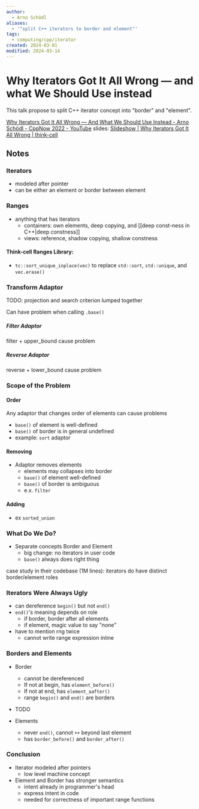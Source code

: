 ```yaml
---
author:
  - Arno Schödl
aliases:
  - '"split C++ iterators to border and element"'
tags:
  - computing/cpp/iterator
created: 2024-03-01
modified: 2024-03-14
---
```

# Why Iterators Got It All Wrong — and what We Should Use instead
This talk propose to split C++ iterator concept into "border" and "element".

[Why Iterators Got It All Wrong — And What We Should Use Instead - Arno Schödl - CppNow 2022 - YouTube](https://www.youtube.com/watch?v=TZ_m6_IGwX0)
slides: [Slideshow | Why Iterators Got It All Wrong | think-cell](https://www.think-cell.com/en/career/talks/iterators#1)

## Notes
### Iterators
- modeled after pointer
- can be either an element or border between element

### Ranges
- anything that has iterators
  - containers: own elements, deep copying, and [[deep const-ness in C++|deep constness]]
  - views: reference, shadow copying, shallow constness

#### Think-cell Ranges Library:
- `tc::sort_unique_inplace(vec)` to replace `std::sort`, `std::unique`, and `vec.erase()`

### Transform Adaptor
TODO: projection and search criterion lumped together

Can have problem when calling `.base()`

##### Filter Adaptor

filter + upper_bound
cause problem
##### Reverse Adaptor
reverse + lower_bound cause problem

### Scope of the Problem
#### Order
Any adaptor that changes order of elements can cause problems
- `base()` of element is well-defined
- `base()` of border is in general undefined
- example: `sort` adaptor

#### Removing
- Adaptor removes elements
  - elements may collapses into border
  - `base()` of element well-defined
  - `base()` of border is ambiguous
  - e.x. `filter`
#### Adding
- ex `sorted_union`

### What Do We Do?
- Separate concepts Border and Element
  - big change: no iterators in user code
  - `base()` always does right thing

case study in their codebase (1M lines): iterators do have distinct border/element roles

### Iterators Were Always Ugly
- can dereference `begin()` but not `end()`
- `end()`'s meaning depends on role
  - if border, border after all elements
  - if element, magic value to say "none"
- have to mention rng twice
  - cannot write range expression inline

### Borders and Elements
- Border
  - cannot be dereferenced
  - If not at begin, has `element_before()`
  - If not at end, has `element_aafter()`
  - range `begin()` and `end()` are borders
- TODO

- Elements
  - never `end()`, cannot `++` beyond last element
  - has `border_before()` and `border_after()`

### Conclusion
- Iterator modeled after pointers
  - low level machine concept
- Element and Border has stronger semantics
  - intent already in programmer's head
  - express intent in code
  - needed for correctness of important range functions